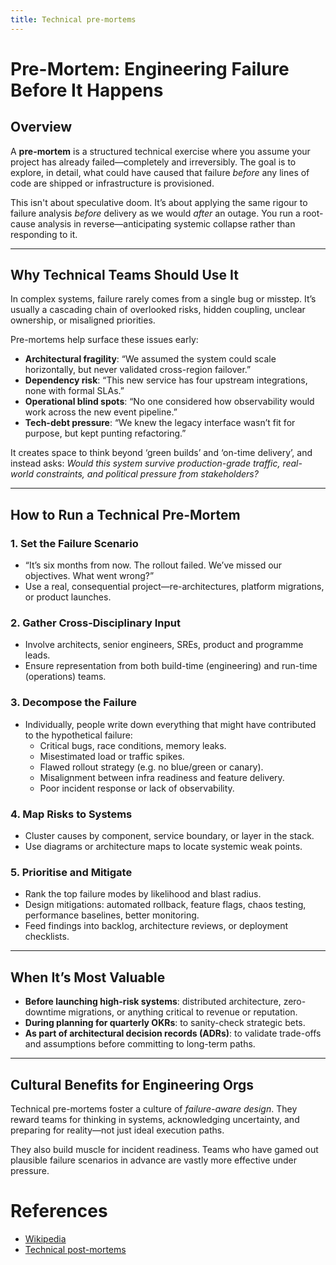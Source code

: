 ```yaml
---
title: Technical pre-mortems
---
```


# Pre-Mortem: Engineering Failure Before It Happens

## Overview

A **pre-mortem** is a structured technical exercise where you assume your project has already failed—completely and irreversibly. The goal is to explore, in detail, what could have caused that failure _before_ any lines of code are shipped or infrastructure is provisioned.

This isn't about speculative doom. It’s about applying the same rigour to failure analysis _before_ delivery as we would _after_ an outage. You run a root-cause analysis in reverse—anticipating systemic collapse rather than responding to it.

---

## Why Technical Teams Should Use It

In complex systems, failure rarely comes from a single bug or misstep. It’s usually a cascading chain of overlooked risks, hidden coupling, unclear ownership, or misaligned priorities.

Pre-mortems help surface these issues early:

- **Architectural fragility**: “We assumed the system could scale horizontally, but never validated cross-region failover.”
- **Dependency risk**: “This new service has four upstream integrations, none with formal SLAs.”
- **Operational blind spots**: “No one considered how observability would work across the new event pipeline.”
- **Tech-debt pressure**: “We knew the legacy interface wasn’t fit for purpose, but kept punting refactoring.”

It creates space to think beyond ‘green builds’ and ‘on-time delivery’, and instead asks: _Would this system survive production-grade traffic, real-world constraints, and political pressure from stakeholders?_

---

## How to Run a Technical Pre-Mortem

### 1. Set the Failure Scenario

- “It’s six months from now. The rollout failed. We’ve missed our objectives. What went wrong?”
- Use a real, consequential project—re-architectures, platform migrations, or product launches.

### 2. Gather Cross-Disciplinary Input

- Involve architects, senior engineers, SREs, product and programme leads.
- Ensure representation from both build-time (engineering) and run-time (operations) teams.

### 3. Decompose the Failure

- Individually, people write down everything that might have contributed to the hypothetical failure:
  - Critical bugs, race conditions, memory leaks.
  - Misestimated load or traffic spikes.
  - Flawed rollout strategy (e.g. no blue/green or canary).
  - Misalignment between infra readiness and feature delivery.
  - Poor incident response or lack of observability.

### 4. Map Risks to Systems

- Cluster causes by component, service boundary, or layer in the stack.
- Use diagrams or architecture maps to locate systemic weak points.

### 5. Prioritise and Mitigate

- Rank the top failure modes by likelihood and blast radius.
- Design mitigations: automated rollback, feature flags, chaos testing, performance baselines, better monitoring.
- Feed findings into backlog, architecture reviews, or deployment checklists.

---

## When It’s Most Valuable

- **Before launching high-risk systems**: distributed architecture, zero-downtime migrations, or anything critical to revenue or reputation.
- **During planning for quarterly OKRs**: to sanity-check strategic bets.
- **As part of architectural decision records (ADRs)**: to validate trade-offs and assumptions before committing to long-term paths.

---

## Cultural Benefits for Engineering Orgs

Technical pre-mortems foster a culture of _failure-aware design_. They reward teams for thinking in systems, acknowledging uncertainty, and preparing for reality—not just ideal execution paths.

They also build muscle for incident readiness. Teams who have gamed out plausible failure scenarios in advance are vastly more effective under pressure.

# References

- [Wikipedia](https://en.wikipedia.org/wiki/Pre-mortem)
- [Technical post-mortems](./technical-post-mortems.md)
